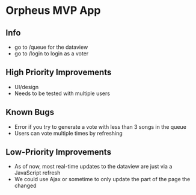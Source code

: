 # Orpheus MVP App

## Info
- go to /queue for the dataview
- go to /login to login as a voter

## High Priority Improvements
- UI/design
- Needs to be tested with multiple users

## Known Bugs
- Error if you try to generate a vote with less than 3 songs in the queue
- Users can vote multiple times by refreshing

## Low-Priority Improvements
- As of now, most real-time updates to the dataview are just via a JavaScript refresh
- We could use Ajax or sometime to only update the part of the page the changed